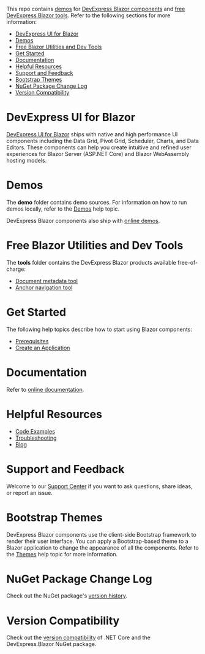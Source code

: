 This repo contains [demos](#demos) for [DevExpress Blazor components](#devexpress-ui-for-blazor) and [free DevExpress Blazor tools](#free-blazor-utilities-and-dev-tools). Refer to the following sections for more information:

* [DevExpress UI for Blazor](#devexpress-ui-for-blazor)
* [Demos](#online-demos)
* [Free Blazor Utilities and Dev Tools](#free-blazor-utilities-and-dev-tools)
* [Get Started](#get-started)
* [Documentation](#documentation)
* [Helpful Resources](#helpful-resources)
* [Support and Feedback](#support-and-feedback)
* [Bootstrap Themes](#bootstrap-themes)
* [NuGet Package Change Log](#nuget-package-change-log)
* [Version Compatibility](#version-compatibility)

# DevExpress UI for Blazor

[DevExpress UI for Blazor](https://www.devexpress.com/blazor/) ships with native and high performance UI components including the Data Grid, Pivot Grid, Scheduler, Charts, and Data Editors. These components can help you create intuitive and refined user experiences for Blazor Server (ASP.NET Core) and Blazor WebAssembly hosting models. 

# Demos

The **demo** folder contains demo sources. For information on how to run demos locally, refer to the [Demos](https://docs.devexpress.com/Blazor/401058#run-demos-locally) help topic.

DevExpress Blazor components also ship with [online demos](https://demos.devexpress.com/blazor/). 

# Free Blazor Utilities and Dev Tools

The **tools** folder contains the DevExpress Blazor products available free-of-charge:

* [Document metadata tool](https://github.com/DevExpress/Blazor.DevX/tree/master/tools/DevExpress.Blazor.DocumentMetadata)
* [Anchor navigation tool](https://github.com/DevExpress/Blazor.DevX/tree/master/tools/DevExpress.Blazor.AnchorUtils)

# Get Started

The following help topics describe how to start using Blazor components:

* [Prerequisites](https://docs.devexpress.com/Blazor/401055)
* [Create an Application](https://docs.devexpress.com/Blazor/401057/)

# Documentation

Refer to [online documentation](https://docs.devexpress.com/Blazor/400725/blazor-components).

# Helpful Resources

* [Code Examples](examples.md)
* [Troubleshooting](https://docs.devexpress.com/Blazor/401608)
* [Blog](https://community.devexpress.com/tags/Blazor/default.aspx)

# Support and Feedback

Welcome to our [Support Center](https://supportcenter.devexpress.com/ticket/create) if you want to ask questions, share ideas, or report an issue.

# Bootstrap Themes

DevExpress Blazor components use the client-side Bootstrap framework to render their user interface. You can apply a Bootstrap-based theme to a Blazor application to change the appearance of all the components. Refer to the [Themes](http://docs.devexpress.com/Blazor/401523/common-concepts/themes) help topic for more information.

# NuGet Package Change Log

Check out the NuGet package's [version history](changelog.md).

# Version Compatibility

Check out the [version compatibility](version-compatibility.md) of .NET Core and the DevExpress.Blazor NuGet package.